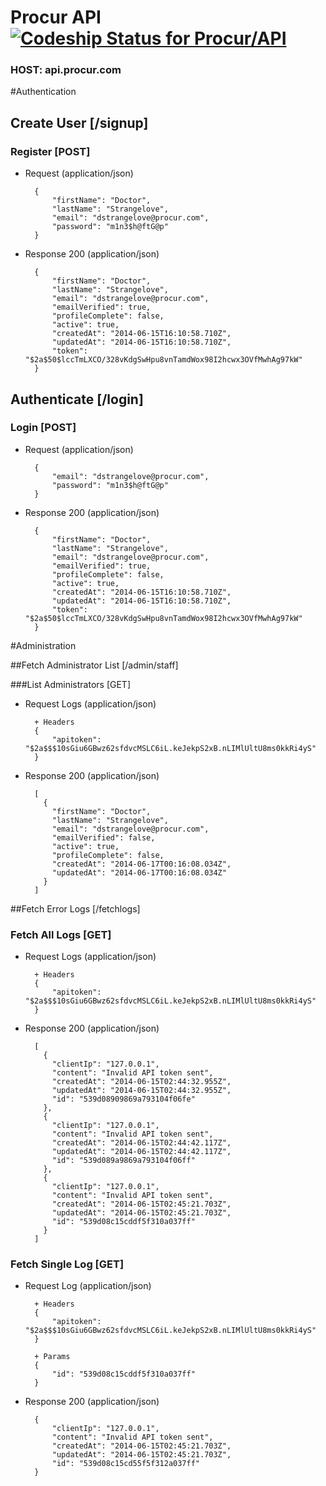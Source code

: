 # Procur API [ ![Codeship Status for Procur/API](https://www.codeship.io/projects/4a7fd6e0-ed94-0131-88bb-42b1fcb2968b/status)](https://www.codeship.io/projects/26703)
### HOST: api.procur.com
#Authentication

## Create User [/signup]

### Register [POST]
+ Request (application/json)

        {
            "firstName": "Doctor",
            "lastName": "Strangelove",
            "email": "dstrangelove@procur.com",
            "password": "m1n3$h@ftG@p"
        }


+ Response 200 (application/json)

        {
            "firstName": "Doctor",
            "lastName": "Strangelove",
            "email": "dstrangelove@procur.com",
            "emailVerified": true,
            "profileComplete": false,
            "active": true,
            "createdAt": "2014-06-15T16:10:58.710Z",
            "updatedAt": "2014-06-15T16:10:58.710Z",
            "token": "$2a$50$lccTmLXCO/328vKdgSwHpu8vnTamdWox98I2hcwx3OVfMwhAg97kW"
        }

## Authenticate [/login]
### Login [POST]
+ Request (application/json)

        {
            "email": "dstrangelove@procur.com",
            "password": "m1n3$h@ftG@p"
        }

+ Response 200 (application/json)

        {
            "firstName": "Doctor",
            "lastName": "Strangelove",
            "email": "dstrangelove@procur.com",
            "emailVerified": true,
            "profileComplete": false,
            "active": true,
            "createdAt": "2014-06-15T16:10:58.710Z",
            "updatedAt": "2014-06-15T16:10:58.710Z",
            "token": "$2a$50$lccTmLXCO/328vKdgSwHpu8vnTamdWox98I2hcwx3OVfMwhAg97kW"
        }

#Administration

##Fetch Administrator List [/admin/staff]

###List Administrators [GET]
+ Request Logs (application/json)


        + Headers
        {
            "apitoken": "$2a$$$10sGiu6GBwz62sfdvcMSLC6iL.keJekpS2xB.nLIMlUltU8ms0kkRi4yS"
        }

+ Response 200 (application/json)

        [
          {
            "firstName": "Doctor",
            "lastName": "Strangelove",
            "email": "dstrangelove@procur.com",
            "emailVerified": false,
            "active": true,
            "profileComplete": false,
            "createdAt": "2014-06-17T00:16:08.034Z",
            "updatedAt": "2014-06-17T00:16:08.034Z"
          }
        ]


##Fetch Error Logs [/fetchlogs]

### Fetch All Logs [GET]
+ Request Logs (application/json)


        + Headers
        {
            "apitoken": "$2a$$$10sGiu6GBwz62sfdvcMSLC6iL.keJekpS2xB.nLIMlUltU8ms0kkRi4yS"
        }

+ Response 200 (application/json)

        [
          {
            "clientIp": "127.0.0.1",
            "content": "Invalid API token sent",
            "createdAt": "2014-06-15T02:44:32.955Z",
            "updatedAt": "2014-06-15T02:44:32.955Z",
            "id": "539d08909869a793104f06fe"
          },
          {
            "clientIp": "127.0.0.1",
            "content": "Invalid API token sent",
            "createdAt": "2014-06-15T02:44:42.117Z",
            "updatedAt": "2014-06-15T02:44:42.117Z",
            "id": "539d089a9869a793104f06ff"
          },
          {
            "clientIp": "127.0.0.1",
            "content": "Invalid API token sent",
            "createdAt": "2014-06-15T02:45:21.703Z",
            "updatedAt": "2014-06-15T02:45:21.703Z",
            "id": "539d08c15cddf5f310a037ff"
          }
        ]

### Fetch Single Log [GET]
+ Request Log (application/json)


        + Headers
        {
            "apitoken": "$2a$$$10sGiu6GBwz62sfdvcMSLC6iL.keJekpS2xB.nLIMlUltU8ms0kkRi4yS"
        }

        + Params
        {
            "id": "539d08c15cddf5f310a037ff"
        }

+ Response 200 (application/json)

        {
            "clientIp": "127.0.0.1",
            "content": "Invalid API token sent",
            "createdAt": "2014-06-15T02:45:21.703Z",
            "updatedAt": "2014-06-15T02:45:21.703Z",
            "id": "539d08c15cd55f5f312a037ff"
        }
